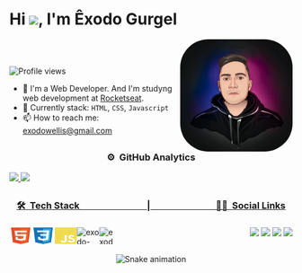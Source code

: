 # Hi <img src="https://raw.githubusercontent.com/kaueMarques/kaueMarques/master/hi.gif" width="30px">, I'm Êxodo Gurgel</h1>
<img align="right" alt="exodo-pic" height="200" style="border-radius:50px;" src="./images/b11993be-e073-4a30-adae-2fee655ccdd5.png">
<br><br>
<p align="left"> <img src="https://komarev.com/ghpvc/?username=exodogurgel&color=yellow" alt="Profile views" /> </p>

- 🔭 I'm a Web Developer. And I'm studyng web development at [Rocketseat](https://rocketseat.com.br/).
- 🌱 Currently stack:  `HTML`, `CSS`, `Javascript`
- 📫 How to reach me: exodowellis@gmail.com

##
<div align="center">
  <h3>⚙️ &nbsp;GitHub Analytics</h3>
</div>
<div align="left">
  <a href="https://github.com/exodogugel">
  <img width="420em" src="https://github-readme-stats.vercel.app/api?username=exodogurgel&show_icons=true&theme=dark&include_all_commits=true&count_private=true"/>
  <img width="420em" src="https://github-readme-stats.vercel.app/api/top-langs/?username=exodogurgel&layout=compact&langs_count=7&theme=dark"/>
</div>
 
##  
  
 <div align="center"> 
   <h3>🛠 &nbsp;Tech Stack &nbsp;&nbsp;&nbsp;&nbsp;&nbsp;&nbsp;&nbsp;&nbsp;&nbsp;&nbsp;&nbsp;&nbsp;&nbsp;&nbsp;&nbsp;&nbsp;&nbsp;&nbsp;&nbsp;&nbsp;&nbsp;&nbsp;&nbsp;&nbsp;&nbsp;&nbsp;&nbsp;&nbsp;&nbsp;&nbsp;|&nbsp;&nbsp;&nbsp;&nbsp;&nbsp;&nbsp;&nbsp;&nbsp;&nbsp;&nbsp;&nbsp;&nbsp;&nbsp;&nbsp;&nbsp;&nbsp;&nbsp;&nbsp;&nbsp;&nbsp;&nbsp;&nbsp;&nbsp;&nbsp;&nbsp;&nbsp;&nbsp;&nbsp;&nbsp;&nbsp;🧑🏻 &nbsp;Social Links</h3>

###   
  
  <div style="display: inline_block" align="left">
  <img align="left" alt="exodo-HTML" height="30" width="40" src="https://raw.githubusercontent.com/devicons/devicon/master/icons/html5/html5-original.svg">
  <img align="left" alt="exodo-CSS" height="30" width="40" src="https://raw.githubusercontent.com/devicons/devicon/master/icons/css3/css3-original.svg">
  <img align="left" alt="exodo-Js" height="30" width="40" src="https://raw.githubusercontent.com/devicons/devicon/master/icons/javascript/javascript-plain.svg">
  <img align="left" alt="exodo-Csharp" height="30" width="40" src="https://cdn.jsdelivr.net/gh/devicons/devicon/icons/git/git-original.svg">
  <img align="left" alt="exodo-Csharp" height="30" width="30" src="https://encrypted-tbn0.gstatic.com/images?q=tbn:ANd9GcRTFSIO_dsJJiOX3Sntwxpw6lUIJKI0ueBlRpcQ3q57xVOw4-bCAQ2eX0v_5v2sf5CIiNA&usqp=CAU">
     <div align="right">
   <a href="https://www.instagram.com/exodogurgel/" target="_blank"><img src="https://img.shields.io/badge/-Instagram-%23E4405F?style=for-the-badge&logo=instagram&logoColor=white" target="_blank"></a>
   <a href="https://wa.me/55084999406834" target="_blank"><img src="https://img.shields.io/badge/WhatsApp-25D366?style=for-the-badge&logo=whatsapp&logoColor=white" target="_blank"></a> 
    <a href = "mailto:exodowellis@gmail.com"><img src="https://img.shields.io/badge/Gmail-D14836?style=for-the-badge&logo=gmail&logoColor=white" target="_blank"></a>
    <a href="https://www.linkedin.com/in/exodo-gurgel/" target="_blank"><img src="https://img.shields.io/badge/-LinkedIn-%230077B5?style=for-the-badge&logo=linkedin&logoColor=white"></a> 
     </div>
 </div>
    
##
   
  ![Snake animation](https://github.com/exodogurgel/exodogurgel/blob/output/github-contribution-grid-snake.svg)
